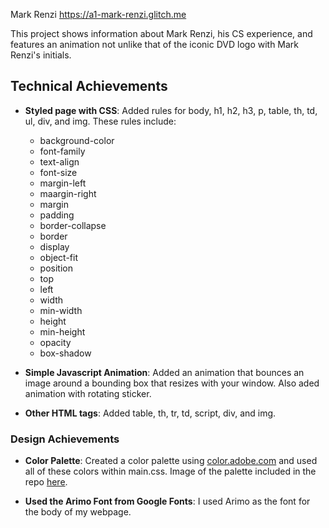 Mark Renzi
https://a1-mark-renzi.glitch.me

This project shows information about Mark Renzi, his CS experience, and features an animation not unlike that of the iconic DVD logo with Mark Renzi's initials.

## Technical Achievements
- **Styled page with CSS**: 
Added rules for body, h1, h2, h3, p, table, th, td, ul, div, and img. These rules include:
    - background-color
    - font-family
    - text-align
    - font-size
    - margin-left
    - maargin-right
    - margin
    - padding
    - border-collapse
    - border
    - display
    - object-fit
    - position
    - top
    - left
    - width
    - min-width
    - height
    - min-height
    - opacity
    - box-shadow

- **Simple Javascript Animation**: 
Added an animation that bounces an image around a bounding box that resizes with your window. Also aded animation with rotating sticker.

- **Other HTML tags**: 
Added table, th, tr, td, script, div, and img.

### Design Achievements
- **Color Palette**:
Created a color palette using [color.adobe.com](https://color.adobe.com) and used all of these colors within main.css. Image of the palette included in the repo [here](palette.png).

- **Used the Arimo Font from Google Fonts**: 
I used Arimo as the font for the body of my webpage.
